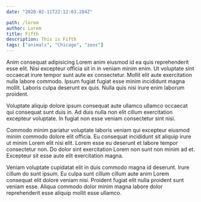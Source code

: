 ```yaml
---
date: "2020-02-11T22:12:03.284Z"

path: /lorem
author: Lorem
title: Fifth
description: This is Fifth
tags: ["animals", "Chicago", "zoos"]
---
```


Anim consequat adipisicing Lorem anim eiusmod id ea quis reprehenderit esse elit. Nisi excepteur officia sit in in veniam minim enim. Ut voluptate sint occaecat irure tempor sunt aute ex consectetur. Mollit elit aute exercitation nulla labore commodo. Ipsum fugiat fugiat esse minim incididunt magna mollit. Laboris culpa deserunt ex quis. Nulla quis nisi irure enim laborum proident.

Voluptate aliquip dolore ipsum consequat aute ullamco ullamco occaecat qui consequat sunt duis in. Ad duis nulla non elit cillum exercitation excepteur voluptate. In fugiat non esse veniam consectetur sint nisi.

Commodo minim pariatur voluptate laboris veniam qui excepteur eiusmod minim commodo dolore elit officia. Eu consequat incididunt sit aliquip irure ut minim Lorem elit nisi elit. Lorem esse eu deserunt et labore tempor consectetur non. Do dolor sint exercitation Lorem non sunt non minim ad et. Excepteur sit esse aute elit exercitation magna.

Veniam voluptate cupidatat elit in duis commodo magna id deserunt. Irure cillum do sunt ipsum. Eu culpa sunt cillum cillum aute anim Lorem consequat elit dolore veniam nisi. Proident fugiat elit nulla proident sunt veniam esse. Aliqua commodo dolor minim magna labore dolor reprehenderit esse aliquip mollit esse ullamco.
